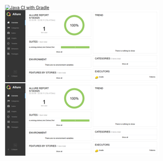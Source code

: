 [![Java CI with Gradle](https://github.com/Yaroslav-neto/Patterns/actions/workflows/gradle.yml/badge.svg)](https://github.com/Yaroslav-neto/Patterns/actions/workflows/gradle.yml)
![img.png](img.png)
![img_1.png](img_1.png)